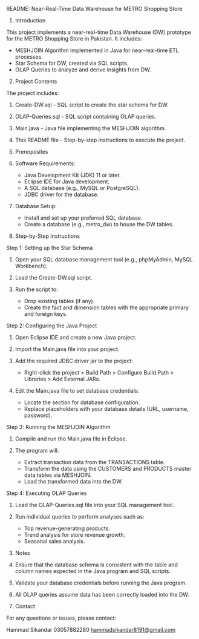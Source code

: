 
README: Near-Real-Time Data Warehouse for METRO Shopping Store

1. Introduction

This project implements a near-real-time Data Warehouse (DW) prototype for the METRO Shopping Store in Pakistan. It includes:

- MESHJOIN Algorithm implemented in Java for near-real-time ETL processes.
- Star Schema for DW, created via SQL scripts.
- OLAP Queries to analyze and derive insights from DW.

2. Project Contents

The project includes:

1. Create-DW.sql - SQL script to create the star schema for DW.
2. OLAP-Queries.sql - SQL script containing OLAP queries.
3. Main.java - Java file implementing the MESHJOIN algorithm.
4. This README file - Step-by-step instructions to execute the project.

3. Prerequisites

1. Software Requirements:

   - Java Development Kit (JDK) 11 or later.
   - Eclipse IDE for Java development.
   - A SQL database (e.g., MySQL or PostgreSQL).
   - JDBC driver for the database.

2. Database Setup:

   - Install and set up your preferred SQL database.
   - Create a database (e.g., metro_dw) to house the DW tables.


4. Step-by-Step Instructions

Step 1: Setting up the Star Schema

1. Open your SQL database management tool (e.g., phpMyAdmin, MySQL Workbench).
2. Load the Create-DW.sql script.
3. Run the script to:

   - Drop existing tables (if any).
   - Create the fact and dimension tables with the appropriate primary and foreign keys.

Step 2: Configuring the Java Project

1. Open Eclipse IDE and create a new Java project.
2. Import the Main.java file into your project.
3. Add the required JDBC driver jar to the project:

   - Right-click the project > Build Path > Configure Build Path > Libraries > Add External JARs.

4. Edit the Main.java file to set database credentials:

   - Locate the section for database configuration.
   - Replace placeholders with your database details (URL, username, password).

Step 3: Running the MESHJOIN Algorithm

1. Compile and run the Main.java file in Eclipse.

2. The program will:

   - Extract transaction data from the TRANSACTIONS table.
   - Transform the data using the CUSTOMERS and PRODUCTS master data tables via MESHJOIN.
   - Load the transformed data into the DW.

Step 4: Executing OLAP Queries

1. Load the OLAP-Queries.sql file into your SQL management tool.
2. Run individual queries to perform analyses such as:
   - Top revenue-generating products.
   - Trend analysis for store revenue growth.
   - Seasonal sales analysis.


5. Notes
1. Ensure that the database schema is consistent with the table and column names expected in the Java program and SQL scripts.
2. Validate your database credentials before running the Java program.
3. All OLAP queries assume data has been correctly loaded into the DW.


6. Contact

For any questions or issues, please contact:

Hammad Sikandar
03057882280
hammadsikandar8191@gmail.com

